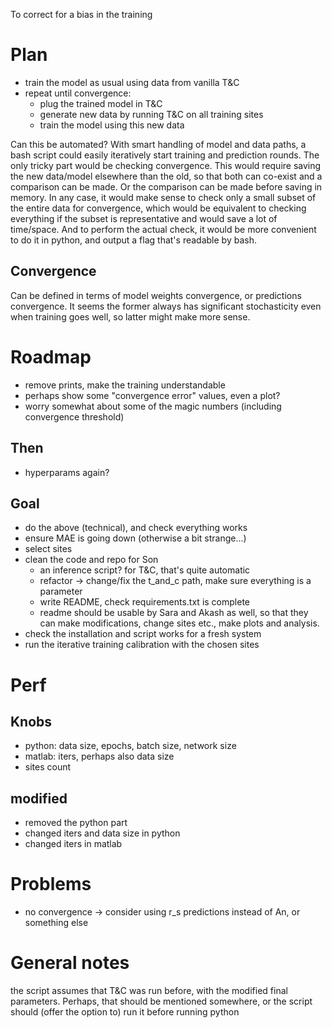 To correct for a bias in the training

# Plan
* train the model as usual using data from vanilla T&C
* repeat until convergence:
    * plug the trained model in T&C
    * generate new data by running T&C on all training sites
    * train the model using this new data

Can this be automated?
With smart handling of model and data paths, a bash script could easily iteratively start training and prediction rounds.
The only tricky part would be checking convergence. This would require saving the new data/model elsewhere than the old, so that both can co-exist and a comparison can be made. Or the comparison can be made before saving in memory. In any case, it would make sense to check only a small subset of the entire data for convergence, which would be equivalent to checking everything if the subset is representative and would save a lot of time/space. 
And to perform the actual check, it would be more convenient to do it in python, and output a flag that's readable by bash.

## Convergence
Can be defined in terms of model weights convergence, or predictions convergence. It seems the former always has significant stochasticity even when training goes well, so latter might make more sense.

# Roadmap
* remove prints, make the training understandable
* perhaps show some "convergence error" values, even a plot?
* worry somewhat about some of the magic numbers (including convergence threshold)

## Then
* hyperparams again?

## Goal
* do the above (technical), and check everything works
* ensure MAE is going down (otherwise a bit strange...)
* select sites
* clean the code and repo for Son
    * an inference script? for T&C, that's quite automatic
    * refactor -> change/fix the t_and_c path, make sure everything is a parameter
    * write README, check requirements.txt is complete
    * readme should be usable by Sara and Akash as well, so that they can make modifications, change sites etc., make plots and analysis.
* check the installation and script works for a fresh system 
* run the iterative training calibration with the chosen sites

# Perf
## Knobs
* python: data size, epochs, batch size, network size
* matlab: iters, perhaps also data size
* sites count
## modified
* removed the python part
* changed iters and data size in python
* changed iters in matlab

# Problems
* no convergence -> consider using r_s predictions instead of An, or something else

# General notes
the script assumes that T&C was run before, with the modified final parameters. Perhaps, that should be mentioned somewhere, or the script should (offer the option to) run it before running python